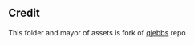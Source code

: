 ## Credit

This folder and mayor of assets is fork of [qjebbs](https://github.com/qjebbs/sing-box) repo

